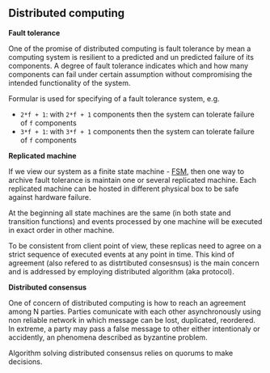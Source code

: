 ## Distributed computing

**Fault tolerance**

One of the promise of distributed computing is fault tolerance by mean a computing system is resilient to a predicted and un predicted failure of its components. A degree of fault tolerance indicates which and how many components can fail under certain assumption without compromising the intended functionality of the system.

Formular is used for specifying of a fault tolerance system, e.g.

* `2*f + 1`: with `2*f + 1` components then the system can tolerate failure of `f` components
* `3*f + 1`: with `3*f + 1` components then the system can tolerate failure of `f` components

**Replicated machine**

If we view our system as a finite state machine - [FSM](http://en.wikipedia.org/wiki/Finite-state_machine), then one way to archive fault tolerance is maintain one or several replicated machine. Each replicated machine can be hosted in different physical box to be safe against hardware failure.

At the beginning all state machines are the same (in both state and transition functions) and events processed by one machine will be executed in exact order in other machine. 

To be consistent from client point of view, these replicas need to agree on a strict sequence of executed events at any point in time. This kind of agreement (also refered to as distrtibuted consesnsus) is the main concern and is addressed by employing distributed algorithm (aka protocol).

**Distributed consensus**

One of concern of distributed computing is how to reach an agreement among N parties. Parties comunicate with each other asynchronously using non reliable network in which message can be lost, duplicated, reordered. In extreme, a party may pass a false message to other either intentionaly or accidently, an phenomena described as byzantine problem.

Algorithm solving distributed consensus relies on quorums to make decisions.



